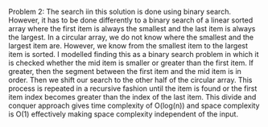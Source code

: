﻿Problem 2:
The search iin this solution is done using binary search. However, it has to be done differently to a binary search of a linear sorted array where the first item is always the smallest and the last item is always the largest. In a circular array, we do not know where the smallest and the largest item are. However, we know from the smallest item to the largest item is sorted. I modelled finding this as a binary search problem in which it is checked whether the mid item is smaller or greater than the first item. If greater, then the segment between the first item and the mid item is in order. Then we shift our search to the other half of the circular array. This process is repeated in a recursive fashion until the item is found or the first item index becomes greater than the index of the last item. This divide and conquer approach gives time complexity of O(log(n)) and space complexity is O(1) effectively making space complexity independent of the input.

